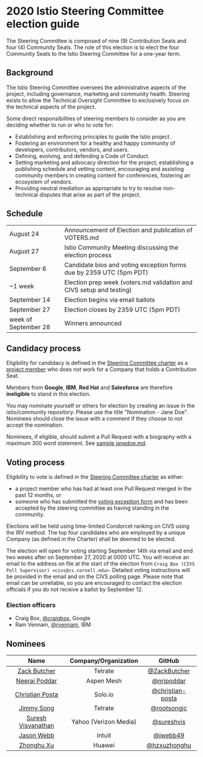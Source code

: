 # 2020 Istio Steering Committee election guide

The Steering Committee is composed of nine (9) Contribution Seats and four (4) Community Seats. The role of this election is to elect the four Community Seats to the Istio Steering Committee for a one-year term.

## Background

The Istio Steering Committee oversees the administrative aspects of the project, including governance, marketing and community health. Steering exists to allow the Technical Oversight Committee to exclusively focus on the technical aspects of the project.

Some direct responsibilities of steering members to consider as you are deciding whether to run or who to vote for:

- Establishing and enforcing principles to guide the Istio project.
- Fostering an environment for a healthy and happy community of developers, contributors, vendors, and users.
- Defining, evolving, and defending a Code of Conduct.
- Setting marketing and advocacy direction for the project; establishing a publishing schedule and vetting content, encouraging and assisting community members in creating content for conferences, fostering an ecosystem of vendors.
- Providing neutral mediation as appropriate to try to resolve non-technical disputes that arise as part of the project.

## Schedule

| | |
|-----|-----|
| August 24 | Announcement of Election and publication of VOTERS.md |
| August 27 | Istio Community Meeting discussing the election process |
| September 6 | Candidate bios and voting exception forms due by 2359 UTC (5pm PDT) |
| ~1 week | Election prep week (voters.md validation and CIVS setup and testing) |
| September 14 | Election begins via email ballots |
| September 27 | Election closes by 2359 UTC (5pm PDT) |
| week of September 28 | Winners announced |

## Candidacy process

Eligibility for candidacy is defined in the [Steering Committee charter](../../CHARTER.md) as a [project member](../../../ROLES.md#member) who does not work for a Company that holds a Contribution Seat.

Members from **Google**, **IBM**, **Red Hat** and **Salesforce** are therefore **ineligible** to stand in this election.

You may nominate yourself or others for election by creating an issue in the istio/community repository.  Please use the title "Nomination - Jane Doe".  Nominees should close the issue with a comment if they choose to not accept the nomination.

Nominees, if eligible, should submit a Pull Request with a biography with a maximum 300 word statement. See [sample janedoe.md](../sample-janedoe.md).

## Voting process

Eligibility to vote is defined in the [Steering Committee charter](../../CHARTER.md) as either:

- a project member who has had at least one Pull Request merged in the past 12 months, or
- someone who has submitted the [voting exception form](https://forms.gle/jeZd9Qs9smabXod67) and has been accepted by the steering committee as having standing in the community.

Elections will be held using time-limited Condorcet ranking on CIVS using the IRV method.
The top four candidates who are employed by a unique Company (as defined in the Charter) shall be deemed to be elected.

The election will open for voting starting September 14th via email and end two weeks after on September 27, 2020 at 0000 UTC. You will receive an email to the address on file at the start of the election from `Craig Box (CIVS Poll Supervisor) <civs@cs.cornell.edu>`. Detailed voting instructions will be provided in the email and on the CIVS polling page. Please note that email can be unreliable, so you are encouraged to contact the election officials if you do not receive a ballot by September 12.

### Election officers

- Craig Box, [@craigbox](https://github.com/craigbox), Google
- Ram Vennam, [@rvennam](https://github.com/rvennam), IBM

## Nominees

|            Name            | Company/Organization |                        GitHub                        |
|:--------------------------:|:--------------------:|:----------------------------------------------------:|
| [Zack Butcher](zackbutcher.md) | Tetrate | [@ZackButcher](https://github.com/ZackButcher) |
| [Neeraj Poddar](nrjpoddar.md) | Aspen Mesh | [@nrjpoddar](https://github.com/nrjpoddar) |
| [Christian Posta](ceposta.md) | Solo.io | [@christian-posta](https://github.com/christian-posta) | 
| [Jimmy Song](jimmysong.md) | Tetrate | [@rootsongjc](https://github.com/rootsongjc) |
| [Suresh Visvanathan](sureshvis.md) | Yahoo (Verizon Media) | [@sureshvis](https://github.com/sureshvis) | 
| [Jason Webb](jasonwebb.md) | Intuit | [@jwebb49](https://github.com/jwebb49) |
| [Zhonghu Xu](hzxuzhonghu.md) | Huawei | [@hzxuzhonghu](https://github.com/hzxuzhonghu) |
